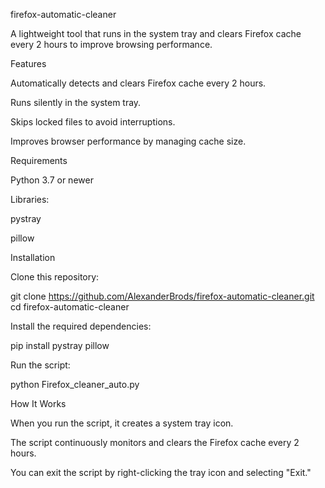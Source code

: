 firefox-automatic-cleaner

A lightweight tool that runs in the system tray and clears Firefox cache every 2 hours to improve browsing performance.

Features

Automatically detects and clears Firefox cache every 2 hours.

Runs silently in the system tray.

Skips locked files to avoid interruptions.

Improves browser performance by managing cache size.

Requirements

Python 3.7 or newer

Libraries:

pystray

pillow

Installation

Clone this repository:

git clone https://github.com/AlexanderBrods/firefox-automatic-cleaner.git
cd firefox-automatic-cleaner

Install the required dependencies:

pip install pystray pillow

Run the script:

python Firefox_cleaner_auto.py

How It Works

When you run the script, it creates a system tray icon.

The script continuously monitors and clears the Firefox cache every 2 hours.

You can exit the script by right-clicking the tray icon and selecting "Exit."
